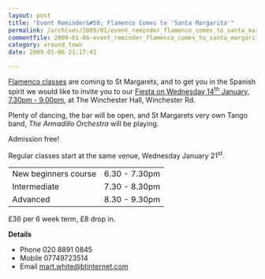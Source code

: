 ```yaml
---
layout: post
title: "Event Reminder&#58; Flamenco Comes to 'Santa Margarita'"
permalink: /archives/2009/01/event_reminder_flamenco_comes_to_santa_margarita.html
commentfile: 2009-01-06-event_reminder_flamenco_comes_to_santa_margarita
category: around_town
date: 2009-01-06 21:17:41

---
```


[Flamenco classes](/directory/music/200901061611) are coming to St Margarets, and to get you in the Spanish spirit we would like to invite you to our [Fiesta on Wednesday 14<sup>th</sup> January, 7.30pm - 9.00pm](/event/exhibition/200705142022), at The Winchester Hall, Winchester Rd.

Plenty of dancing, the bar will be open, and St Margarets very own Tango band, *The Armadillo Orchestra* will be playing.

Admission free!

Regular classes start at the same venue, Wednesday January 21<sup>st</sup>.

|                      |               |
|----------------------|---------------|
| New beginners course | 6.30 - 7.30pm |
| Intermediate         | 7.30 - 8.30pm |
| Advanced             | 8.30 - 9.30pm |

£36 per 6 week term, £8 drop in.

**Details**

-   Phone 020 8891 0845
-   Mobile 07749723514
-   Email <mart.white@btinternet.com>
